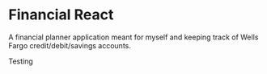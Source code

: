 # Financial React

A financial planner application meant for myself and keeping track of Wells Fargo credit/debit/savings accounts.

Testing 
